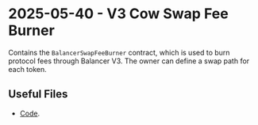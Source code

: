 # 2025-05-40 - V3 Cow Swap Fee Burner

Contains the `BalancerSwapFeeBurner` contract, which is used to burn protocol fees through Balancer V3. The owner can define a swap path for each token.

## Useful Files

- [Code](https://github.com/balancer/balancer-v3-monorepo/commit/).